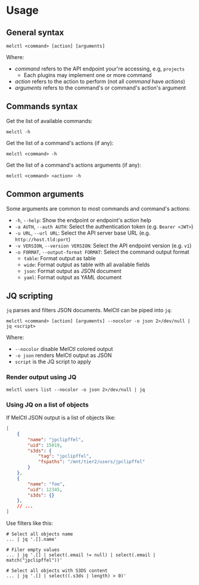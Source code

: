<!-- vim: set ft=4 ts=Markdown -->

# Usage

## General syntax

```shell
melctl <command> [action] [arguments]
```

Where:

* _command_ refers to the API endpoint your're accessing, e.g, `projects`
  * Each plugins may implement one or more command
* _action_ refers to the action to perform (not all _command_ have _actions_)
* _arguments_ refers to the command's or command's action's argument

## Commands syntax

Get the list of available commands:

```shell
melctl -h
```

Get the list of a command's actions (if any):

```shell
melctl <command> -h
```

Get the list of a command's actions arguments (if any):

```shell
melctl <command> <action> -h
```

## Common arguments

Some arguments are common to most commands and command's actions:

* `-h`, `--help`: Show the endpoint or endpoint's action help
* `-a AUTH`, `--auth AUTH`: Select the authentication token (e.g. `Bearer <JWT>`)
* `-u URL`, `--url URL`: Select the API server base URL (e.g. `http://host.tld:port`)
* `-v VERSION`, `--version VERSION`: Select the API endpoint version (e.g. `v1`)
* `-o FORMAT`, `--output-format FORMAT`: Select the command output format
    * `table`: Format output as table
    * `wide`: Format output as table with all available fields
    * `json`: Format output as JSON document
    * `yaml`: Format output as YAML document

## JQ scripting

`jq` parses and filters JSON documents. MelCtl can be piped into `jq`:

```shell
melctl <command> [action] [arguments] --nocolor -o json 2>/dev/null | jq <script>
```

Where:

* `--nocolor` disable MelCtl colored output
* `-o json` renders MelCtl output as JSON
* `script` is the JQ script to apply

### Render output using JQ

```shell
melctl users list --nocolor -o json 2>/dev/null | jq 
```

### Using JQ on a list of objects

If MelCtl JSON output is a list of objects like:

```json
[
    {
        "name": "jpclipffel",
        "uid": 15019,
        "s3ds": {
            "tag": "jpclipffel",
            "fspaths": "/mnt/tier2/users/jpclipffel"
        }
    },
    {
        "name": "foo",
        "uid": 12345,
        "s3ds": {}
    },
    // ...
]
```

Use filters like this:

```shell
# Select all objects name
... | jq '.[].name'

# Filer empty values
... | jq '.[] | select(.email != null) | select(.email | match("jpclipffel"))'

# Select all objects with S3DS content
... | jq '.[] | select((.s3ds | length) > 0)'
```
